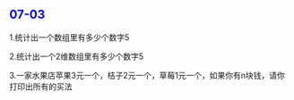 <h2 style="color:blue">07-03</h2>

1.统计出一个数组里有多少个数字5

2.统计出一个2维数组里有多少个数字5

3.一家水果店苹果3元一个，桔子2元一个，草莓1元一个，如果你有n块钱，请你打印出所有的买法

